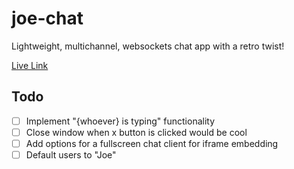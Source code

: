 # joe-chat

Lightweight, multichannel, websockets chat app with a retro twist!

[Live Link](http://joe-chat.herokuapp.com/)

## Todo

- [ ] Implement "{whoever} is typing" functionality
- [ ] Close window when x button is clicked would be cool
- [ ] Add options for a fullscreen chat client for iframe embedding
- [ ] Default users to "Joe"
